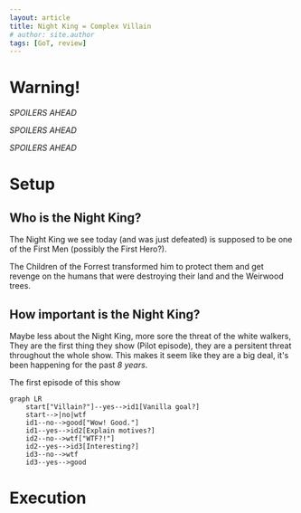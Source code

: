 ```yaml
---
layout: article
title: Night King = Complex Villain
# author: site.author 
tags: [GoT, review]
---
```


# Warning!
*SPOILERS AHEAD*

*SPOILERS AHEAD*

*SPOILERS AHEAD*

# Setup
## Who is the Night King?
The Night King we see today (and was just defeated) is supposed to be one of the First Men (possibly the First Hero?). 

The Children of the Forrest transformed him to protect them and get revenge on the humans that were destroying their land and the Weirwood trees.

## How important is the Night King?
Maybe less about the Night King, more sore the threat of the white walkers, They are the first thing they show (Pilot episode), they are a persitent threat throughout the whole show. This makes it seem like they are a big deal, it's been happening for the past *8 years*. 

The first episode of this show



```mermaid
graph LR
	start["Villain?"]--yes-->id1[Vanilla goal?]
	start-->|no|wtf
	id1--no-->good["Wow! Good."]
	id1--yes-->id2[Explain motives?]
	id2--no-->wtf["WTF?!"]
	id2--yes-->id3[Interesting?]
	id3--no-->wtf
	id3--yes-->good

```


# Execution
